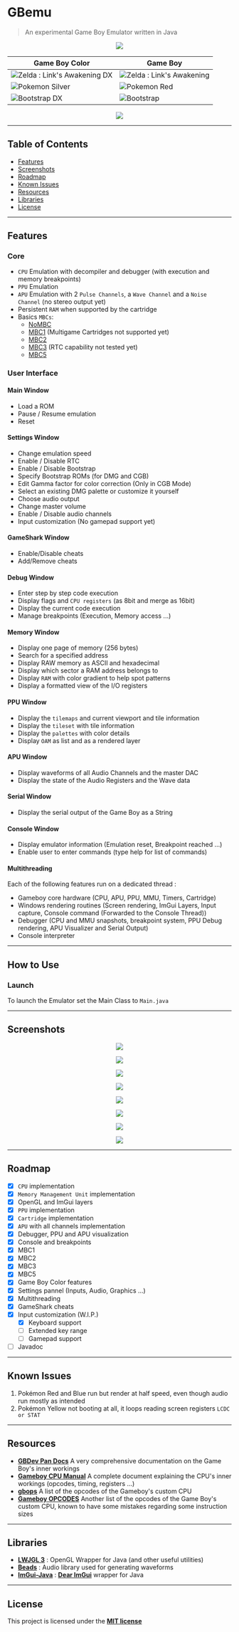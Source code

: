 # GBemu

> An experimental Game Boy Emulator written in Java

<p align="center">
  <img src="img/bootstrap2_DX.gif" />
</p>

| Game Boy Color | Game Boy |
|---|---|
|![Zelda : Link's Awakening DX](img/zelda_DX.gif)|![Zelda : Link's Awakening](img/zelda.gif)|
|![Pokemon Silver](img/pokemon_DX.gif)|![Pokemon Red](img/pokemon.gif)|
|![Bootstrap DX](img/bootstrap_DX.gif)|![Bootstrap](img/bootstrap.gif)|
<p align="center">
  <img src="img/cpu_instr.png" />
</p>


---

## Table of Contents

- [Features](#features)
- [Screenshots](#screenshots)
- [Roadmap](#roadmap)
- [Known Issues](#known-issues)
- [Resources](#resources)
- [Libraries](#libraries)
- [License](#license)

---

## Features
### Core
* ```CPU``` Emulation with decompiler and debugger (with execution and memory breakpoints)
* ```PPU``` Emulation
* ```APU``` Emulation with 2 ```Pulse Channels```, a ```Wave Channel``` and a ```Noise Channel``` (no stereo output yet)
* Persistent ```RAM``` when supported by the cartridge
* Basics ```MBCs```:
    - [NoMBC](https://gbdev.io/pandocs/nombc.html)
    - [MBC1](https://gbdev.io/pandocs/MBC1.html) (Multigame Cartridges not supported yet)
    - [MBC2](https://gbdev.io/pandocs/MBC2.html)
    - [MBC3](https://gbdev.io/pandocs/MBC3.html) (RTC capability not tested yet)
    - [MBC5](https://gbdev.io/pandocs/MBC4.html)
    
### User Interface

#### Main Window
- Load a ROM
- Pause / Resume emulation
- Reset

#### Settings Window
- Change emulation speed
- Enable / Disable RTC
- Enable / Disable Bootstrap
- Specify Bootstrap ROMs (for DMG and CGB)
- Edit Gamma factor for color correction (Only in CGB Mode)
- Select an existing DMG palette or customize it yourself
- Choose audio output
- Change master volume
- Enable / Disable audio channels
- Input customization (No gamepad support yet)

#### GameShark Window
- Enable/Disable cheats
- Add/Remove cheats

#### Debug Window
- Enter step by step code execution
- Display flags and ```CPU registers``` (as 8bit and merge as 16bit)
- Display the current code execution
- Manage breakpoints (Execution, Memory access ...)

#### Memory Window
- Display one page of memory (256 bytes)
- Search for a specified address
- Display RAW memory as ASCII and hexadecimal
- Display which sector a RAM address belongs to
- Display ```RAM``` with color gradient to help spot patterns
- Display a formatted view of the I/O registers

#### PPU Window
- Display the ```tilemaps``` and current viewport and tile information
- Display the ```tileset``` with tile information
- Display the ```palettes``` with color details
- Display ```OAM``` as list and as a rendered layer

#### APU Window
- Display waveforms of all Audio Channels and the master DAC
- Display the state of the Audio Registers and the Wave data

#### Serial Window
- Display the serial output of the Game Boy as a String

#### Console Window
- Display emulator information (Emulation reset, Breakpoint reached ...)
- Enable user to enter commands (type help for list of commands)
  
#### Multithreading
Each of the following features run on a dedicated thread :
- Gameboy core hardware (CPU, APU, PPU, MMU, Timers, Cartridge)
- Windows rendering routines (Screen rendering, ImGui Layers, Input capture, Console command (Forwarded to the Console Thread))
- Debugger (CPU and MMU snapshots, breakpoint system, PPU Debug rendering, APU Visualizer and Serial Output)
- Console interpreter
---

## How to Use
### Launch
To launch the Emulator set the Main Class to ```Main.java```

---

## Screenshots
<p align="center">
  <img src="img/settings.gif" />
</p>
<p align="center">
  <img src="img/cheats.png" />
</p>
<p align="center">
  <img src="img/cpu.gif" />
</p>
<p align="center">
  <img src="img/memory.gif" />
</p>
<p align="center">
  <img src="img/ppu.gif" />
</p>
<p align="center">
  <img src="img/apu.gif" />
</p>
<p align="center">
  <img src="img/console.png" />
</p>
<p align="center">
  <img src="img/serial.png" />
</p>

---

## Roadmap
* [x] ```CPU``` implementation
* [x] ```Memory Management Unit``` implementation
* [x] OpenGL and ImGui layers
* [x] ```PPU``` implementation
* [x] ```Cartridge``` implementation
* [x] ```APU``` with all channels implementation
* [x] Debugger, PPU and APU visualization
* [x] Console and breakpoints
* [x] MBC1
* [x] MBC2
* [x] MBC3
* [x] MBC5
* [x] Game Boy Color features
* [x] Settings pannel (Inputs, Audio, Graphics ...)
* [x] Multithreading
* [x] GameShark cheats
* [x] Input customization (W.I.P.)
  * [x] Keyboard support
  * [ ] Extended key range
  * [ ] Gamepad support
* [ ] Javadoc

---

## Known Issues

1) Pokémon Red and Blue run but render at half speed, even though audio run mostly as intended
2) Pokémon Yellow not booting at all, it loops reading screen registers ```LCDC or STAT```
--- 

## Resources
- **[GBDev Pan Docs](https://gbdev.io/pandocs/)** A very comprehensive documentation on the Game Boy's inner workings
- **[Gameboy CPU Manual](http://marc.rawer.de/Gameboy/Docs/GBCPUman.pdf)** A complete document explaining the CPU's inner workings (opcodes, timing, registers ...)
- **[gbops](https://izik1.github.io/gbops/)** A list of the opcodes of the Gameboy's custom CPU
- **[Gameboy OPCODES](https://www.pastraiser.com/cpu/gameboy/gameboy_opcodes.html)** Another list of the opcodes of the Game Boy's custom CPU, known to have some mistakes regarding some instruction sizes
---

## Libraries
- **[LWJGL 3](https://www.lwjgl.org/)** : OpenGL Wrapper for Java (and other useful utilities)
- **[Beads](http://www.beadsproject.net/)** : Audio library used for generating waveforms
- **[ImGui-Java](https://github.com/SpaiR/imgui-java)** : **[Dear ImGui](https://github.com/ocornut/imgui)** wrapper for Java
---

## License

This project is licensed under the **[MIT license](http://opensource.org/licenses/mit-license.php)**
